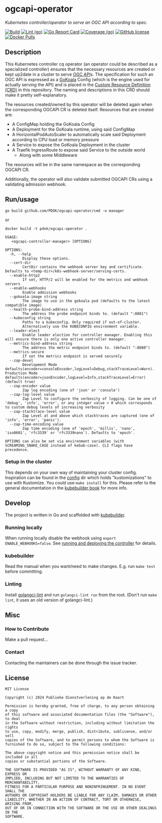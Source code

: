 # ogcapi-operator

_Kubernetes controller/operator to serve an OGC API according to spec._

[![Build](https://github.com/PDOK/ogcapi-operator/actions/workflows/build-and-publish-image.yml/badge.svg)](https://github.com/PDOK/ogcapi-operator/actions/workflows/build-and-publish-image.yml)
[![Lint (go)](https://github.com/PDOK/ogcapi-operator/actions/workflows/lint-go.yml/badge.svg)](https://github.com/PDOK/ogcapi-operator/actions/workflows/lint-go.yml)
[![Go Report Card](https://goreportcard.com/badge/github.com/PDOK/ogcapi-operator)](https://goreportcard.com/report/github.com/PDOK/ogcapi-operator)
[![Coverage (go)](https://github.com/PDOK/ogcapi-operator/wiki/coverage.svg)](https://raw.githack.com/wiki/PDOK/ogcapi-operator/coverage.html)
[![GitHub license](https://img.shields.io/github/license/PDOK/ogcapi-operator)](https://github.com/PDOK/ogcapi-operator/blob/master/LICENSE)
[![Docker Pulls](https://img.shields.io/docker/pulls/pdok/ogcapi-operator.svg)](https://hub.docker.com/r/pdok/ogcapi-operator)

## Description

This Kubernetes controller cq operator (an operator could be described as a specialized controller)
ensures that the necessary resources are created or kept up2date in a cluster
to serve [OGC API](https://ogcapi.ogc.org/)s.
The specification for such an OGC API is expressed as a [GoKoala](https://github.com/PDOK/gokoala) Config
(which is the engine used for actually serving the API)
and is placed in the [Custom Resource Definition (CRD)](./config/crd/bases/pdok.nl_ogcapis.yaml)
in this repository.
The naming and descriptions in this CRD should make it pretty self-explanatory.

The resources created/owned by this operator will be deleted again when the corresponding OGCAPI CR is deleted itself. Resources that are created are:

* A ConfigMap holding the GoKoala Config
* A Deployment for the GoKoala runtime, using said ConfigMap
* A HorizontalPodAutoScaler to automatically scale said Deployment according to CPU load or memory pressure
* A Service to expose the GoKoala Deployment in the cluster
* A Traefik IngressRoute to expose said Service to the outside world
  * Along with some Middleware

The resources will be in the same namespace as the corresponding OGCAPI CR.

Additionally, the operator will also validate submitted OGCAPI CRs using a validating 
admission webhook.

## Run/usage

```shell
go build github.com/PDOK/ogcapi-operator/cmd -o manager
```

or

```shell
docker build -t pdok/ogcapi-operator .
```

```text
USAGE:
   <ogcapi-controller-manager> [OPTIONS]

OPTIONS:
  -h, --help
        Display these options.
  --cert-dir
        CertDir contains the webhook server key and certificate. Defaults to <temp-dir>/k8s-webhook-server/serving-certs.
  --enable-http2
        If set, HTTP/2 will be enabled for the metrics and webhook servers
  --enable-webhooks
        Enable admission webhooks
  --gokoala-image string
        The image to use in the gokoala pod (defaults to the latest compatible image)
  --health-probe-bind-address string
        The address the probe endpoint binds to. (default ":8081")
  --kubeconfig string
        Paths to a kubeconfig. Only required if out-of-cluster.
        Alternatively use the KUBECONFIG environment variable.
  --leader-elect
        Enable leader election for controller manager. Enabling this will ensure there is only one active controller manager.
  --metrics-bind-address string
        The address the metric endpoint binds to. (default ":8080")
  --metrics-secure
        If set the metrics endpoint is served securely
  --zap-devel
        Development Mode defaults(encoder=consoleEncoder,logLevel=Debug,stackTraceLevel=Warn). Production Mode defaults(encoder=jsonEncoder,logLevel=Info,stackTraceLevel=Error) (default true)
  --zap-encoder value
        Zap log encoding (one of 'json' or 'console')
  --zap-log-level value
        Zap Level to configure the verbosity of logging. Can be one of 'debug', 'info', 'error', or any integer value > 0 which corresponds to custom debug levels of increasing verbosity
  --zap-stacktrace-level value
        Zap Level at and above which stacktraces are captured (one of 'info', 'error', 'panic').
  --zap-time-encoding value
        Zap time encoding (one of 'epoch', 'millis', 'nano', 'iso8601', 'rfc3339' or 'rfc3339nano'). Defaults to 'epoch'.
        
OPTIONS can also be set via environment variables (with SCREAMING_SNAKE_CASE instead of kebab-case). CLI flags have precedence. 
```

### Setup in the cluster

This depends on your own way of maintaining your cluster config.
Inspiration can be found in the [config](./config) dir
which holds "kustomizations" to use with Kustomize.
You could use `make install` for this.
Please refer to the general documentation in the [kubebuilder book](https://kubebuilder.io) for more info.

## Develop

The project is written in Go and scaffolded with [kubebuilder](https://kubebuilder.io).

### Running locally

When running locally disable the webhook using `export ENABLE_WEBHOOKS=false`.
See [running and deploying the controller](https://kubebuilder.io/cronjob-tutorial/running) for details.

### kubebuilder

Read the manual when you want/need to make changes.
E.g. run `make test` before committing.

### Linting

Install [golangci-lint](https://golangci-lint.run/usage/install/) and run `golangci-lint run`
from the root.
(Don't run `make lint`, it uses an old version of golangci-lint.)

## Misc

### How to Contribute

Make a pull request...

### Contact

Contacting the maintainers can be done through the issue tracker.

## License

```
MIT License

Copyright (c) 2024 Publieke Dienstverlening op de Kaart

Permission is hereby granted, free of charge, to any person obtaining a copy
of this software and associated documentation files (the "Software"), to deal
in the Software without restriction, including without limitation the rights
to use, copy, modify, merge, publish, distribute, sublicense, and/or sell
copies of the Software, and to permit persons to whom the Software is
furnished to do so, subject to the following conditions:

The above copyright notice and this permission notice shall be included in all
copies or substantial portions of the Software.

THE SOFTWARE IS PROVIDED "AS IS", WITHOUT WARRANTY OF ANY KIND, EXPRESS OR
IMPLIED, INCLUDING BUT NOT LIMITED TO THE WARRANTIES OF MERCHANTABILITY,
FITNESS FOR A PARTICULAR PURPOSE AND NONINFRINGEMENT. IN NO EVENT SHALL THE
AUTHORS OR COPYRIGHT HOLDERS BE LIABLE FOR ANY CLAIM, DAMAGES OR OTHER
LIABILITY, WHETHER IN AN ACTION OF CONTRACT, TORT OR OTHERWISE, ARISING FROM,
OUT OF OR IN CONNECTION WITH THE SOFTWARE OR THE USE OR OTHER DEALINGS IN THE
SOFTWARE.
```
